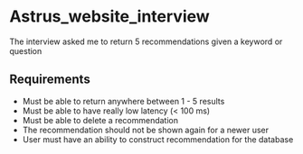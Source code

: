 # Astrus_website_interview
The interview asked me to return 5 recommendations given a keyword or question

## Requirements 
* Must be able to return anywhere between 1 - 5 results 
* Must be able to have really low latency (< 100 ms)
* Must be able to delete a recommendation
* The recommendation should not be shown again for a newer user
* User must have an ability to construct recommendation for the database


